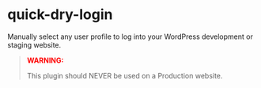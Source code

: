 # quick-dry-login

Manually select any user profile to log into your WordPress development or staging website.

> <span style="color:red">**WARNING:**</span>
>
> This plugin should NEVER be used on a Production website.